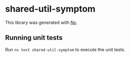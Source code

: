 # shared-util-symptom

This library was generated with [Nx](https://nx.dev).

## Running unit tests

Run `nx test shared-util-symptom` to execute the unit tests.
